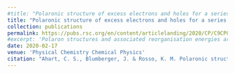```yaml
---
#title: "Polaronic structure of excess electrons and holes for a series of bulk iron oxides"
title: "Polaronic structure of excess electrons and holes for a series of bulk iron oxides"
collection: publications
permalink: https://pubs.rsc.org/en/content/articlelanding/2020/CP/C9CP06482F
#excerpt: 'Polaron structures and associated reorganisation energies are calculated for a series of iron oxides.'
date: 2020-02-17
venue: 'Physical Chemistry Chemical Physics'
citation: "Ahart, C. S., Blumberger, J. & Rosso, K. M. Polaronic structure of excess electrons and holes for a series of bulk iron oxides. Phys. Chem. Chem. Phys. 22, 10699–10709 (2020)."
---
```

